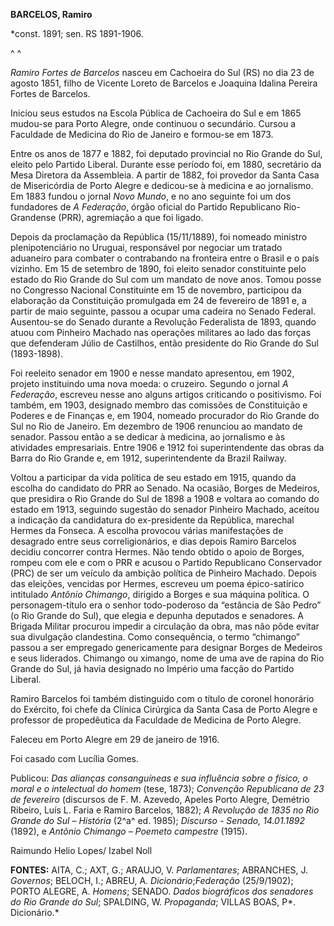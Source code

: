 **BARCELOS, Ramiro**

\*const. 1891; sen. RS 1891-1906.

^ ^

*Ramiro Fortes de Barcelos* nasceu em Cachoeira do Sul (RS) no dia 23 de
agosto 1851, filho de Vicente Loreto de Barcelos e Joaquina Idalina
Pereira Fortes de Barcelos.

Iniciou seus estudos na Escola Pública de Cachoeira do Sul e em 1865
mudou-se para Porto Alegre, onde continuou o secundário. Cursou a
Faculdade de Medicina do Rio de Janeiro e formou-se em 1873.

Entre os anos de 1877 e 1882, foi deputado provincial no Rio Grande do
Sul, eleito pelo Partido Liberal. Durante esse período foi, em 1880,
secretário da Mesa Diretora da Assembleia. A partir de 1882, foi
provedor da Santa Casa de Misericórdia de Porto Alegre e dedicou-se à
medicina e ao jornalismo. Em 1883 fundou o jornal *Novo Mundo*, e no ano
seguinte foi um dos fundadores de *A Federação*, órgão oficial do
Partido Republicano Rio-Grandense (PRR), agremiação a que foi ligado.

Depois da proclamação da República (15/11/1889), foi nomeado ministro
plenipotenciário no Uruguai, responsável por negociar um tratado
aduaneiro para combater o contrabando na fronteira entre o Brasil e o
país vizinho. Em 15 de setembro de 1890, foi eleito senador constituinte
pelo estado do Rio Grande do Sul com um mandato de nove anos. Tomou
posse no Congresso Nacional Constituinte em 15 de novembro, participou
da elaboração da Constituição promulgada em 24 de fevereiro de 1891 e, a
partir de maio seguinte, passou a ocupar uma cadeira no Senado Federal.
Ausentou-se do Senado durante a Revolução Federalista de 1893, quando
atuou com Pinheiro Machado nas operações militares ao lado das forças
que defenderam Júlio de Castilhos, então presidente do Rio Grande do Sul
(1893-1898).

Foi reeleito senador em 1900 e nesse mandato apresentou, em 1902,
projeto instituindo uma nova moeda: o cruzeiro. Segundo o jornal *A
Federação*, escreveu nesse ano alguns artigos criticando o positivismo.
Foi também, em 1903, designado membro das comissões de Constituição e
Poderes e de Finanças e, em 1904, nomeado procurador do Rio Grande do
Sul no Rio de Janeiro. Em dezembro de 1906 renunciou ao mandato de
senador. Passou então a se dedicar à medicina, ao jornalismo e às
atividades empresariais. Entre 1906 e 1912 foi superintendente das obras
da Barra do Rio Grande e, em 1912, superintendente da Brazil Railway.

Voltou a participar da vida política de seu estado em 1915, quando da
escolha do candidato do PRR ao Senado. Na ocasião, Borges de Medeiros,
que presidira o Rio Grande do Sul de 1898 a 1908 e voltara ao comando do
estado em 1913, seguindo sugestão do senador Pinheiro Machado, aceitou a
indicação da candidatura do ex-presidente da República, marechal Hermes
da Fonseca. A escolha provocou várias manifestações de desagrado entre
seus correligionários, e dias depois Ramiro Barcelos decidiu concorrer
contra Hermes. Não tendo obtido o apoio de Borges, rompeu com ele e com
o PRR e acusou o Partido Republicano Conservador (PRC) de ser um veículo
da ambição política de Pinheiro Machado. Depois das eleições, vencidas
por Hermes, escreveu um poema épico-satírico intitulado *Antônio
Chimango*, dirigido a Borges e sua máquina política. O personagem-título
era o senhor todo-poderoso da “estância de São Pedro” (o Rio Grande do
Sul), que elegia e depunha deputados e senadores. A Brigada Militar
procurou impedir a circulação da obra, mas não pôde evitar sua
divulgação clandestina. Como consequência, o termo “chimango” passou a
ser empregado genericamente para designar Borges de Medeiros e seus
liderados. Chimango ou ximango, nome de uma ave de rapina do Rio Grande
do Sul, já havia designado no Império uma facção do Partido Liberal.

Ramiro Barcelos foi também distinguido com o título de coronel honorário
do Exército, foi chefe da Clínica Cirúrgica da Santa Casa de Porto
Alegre e professor de propedêutica da Faculdade de Medicina de Porto
Alegre.

Faleceu em Porto Alegre em 29 de janeiro de 1916.

Foi casado com Lucília Gomes.

Publicou: *Das alianças consanguíneas e sua influência sobre o físico, o
moral e o intelectual do homem* (tese, 1873); *Convenção Republicana de
23 de fevereiro* (discursos de F. M. Azevedo, Apeles Porto Alegre,
Demétrio Ribeiro, Luís L. Faria e Ramiro Barcelos, 1882); *A Revolução
de 1835 no Rio Grande do Sul – História* (2^a^ ed. 1985); *Discurso -
Senado, 14.01.1892* (1892), e *Antônio Chimango – Poemeto campestre*
(1915).

Raimundo Helio Lopes/ Izabel Noll

**FONTES:** AITA, C.; AXT, G.; ARAUJO, V. *Parlamentares*; ABRANCHES, J.
*Governos*; BELOCH, I.; ABREU, A. *Dicionário*;*Federação* (25/9/1902);
PORTO ALEGRE, A. *Homens*; SENADO. *Dados biográficos dos senadores do
Rio Grande do Sul*; SPALDING, W. *Propaganda*; VILLAS BOAS, P*.
Dicionário.*
